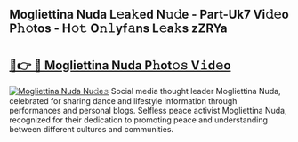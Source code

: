 ## Mogliettina Nuda L𝚎a𝚔ed N𝚞𝚍e - Part-Uk7 Vi𝚍𝚎o P𝚑𝚘tos - H𝚘𝚝 O𝚗𝚕yf𝚊ns L𝚎a𝚔s zZRYa

# <h2><a href="http://kf24j6.oniu.top/?m=Mogliettina+Nuda">🔗👉 🔴 Mogliettina Nuda P𝚑ot𝚘𝚜 V𝚒d𝚎o</a></h2>

[![Mogliettina Nuda Nu𝚍e𝚜](https://i.imgur.com/0qMVB7G.gif)](http://kf24j6.oniu.top/?m=Mogliettina+Nuda)
Social media thought leader Mogliettina Nuda, celebrated for sharing dance and lifestyle information through performances and personal blogs. Selfless peace activist Mogliettina Nuda, recognized for their dedication to promoting peace and understanding between different cultures and communities.  
